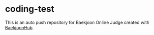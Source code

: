 # coding-test
This is an auto push repository for Baekjoon Online Judge created with [BaekjoonHub](https://github.com/BaekjoonHub/BaekjoonHub).
